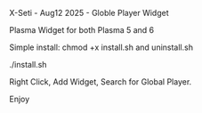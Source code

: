  X-Seti - Aug12 2025 - Globle Player Widget

 Plasma Widget for both Plasma 5 and 6

 Simple install: chmod +x install.sh and uninstall.sh

 ./install.sh

 Right Click, Add Widget, Search for Global Player.

 Enjoy
